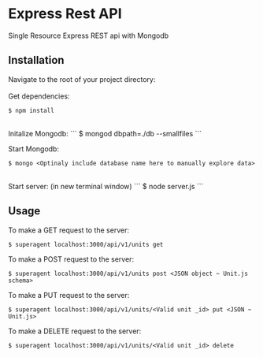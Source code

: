 Express Rest API
================

Single Resource Express REST api with Mongodb


Installation
------------
Navigate to the root of your project directory:
<br>
<br>
Get dependencies:
```
$ npm install
```
<br>
Initalize Mongodb:
```
$ mongod dbpath=./db --smallfiles
```

Start Mongodb:
```
$ mongo <Optinaly include database name here to manually explore data>
```
<br>
Start server: (in new terminal window)
```
$ node server.js
```


Usage
-----
To make a GET request to the server:
```
$ superagent localhost:3000/api/v1/units get
```
To make a POST request to the server:
```
$ superagent localhost:3000/api/v1/units post <JSON object ~ Unit.js schema>
```
To make a PUT request to the server:
```
$ superagent localhost:3000/api/v1/units/<Valid unit _id> put <JSON ~ Unit.js>
```
To make a DELETE request to the server:
```
$ superagent localhost:3000/api/v1/units/<Valid unit _id> delete
```
